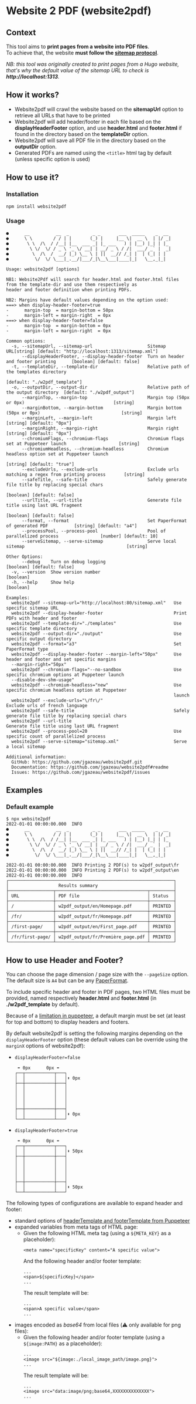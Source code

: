 # Website 2 PDF (website2pdf)

## Context

This tool aims to **print pages from a website into PDF files**.  
To achieve that, the website **must follow the [sitemap protocol](https://www.sitemaps.org/protocol.html)**.

_NB: this tool was originally created to print pages from a Hugo website, that's why the default value of the sitemap URL to check is **http://localhost:1313**._

## How it works?

- Website2pdf will crawl the website based on the **sitemapUrl** option to retrieve all URLs that have to be printed
- Website2pdf will add header/footer in each file based on the **displayHeaderFooter** option, and use **header.html** and **footer.html** if found in the directory based on the **templateDir** option.
- Website2pdf will save all PDF file in the directory based on the **outputDir** option.
- Generated PDFs are named using the `<title>` html tag by default (unless specific option is used)

## How to use it?

### Installation

```Shell
npm install website2pdf
```

### Usage

```
●      __          __  _         _ _       ___  _____    _  __
●      \ \        / / | |       (_) |     |__ \|  __ \  | |/ _|
●       \ \  /\  / /__| |__  ___ _| |_ ___   ) | |__) |_| | |_
●        \ \/  \/ / _ \ '_ \/ __| | __/ _ \ / /|  ___/ _` |  _|
●         \  /\  /  __/ |_) \__ \ | ||  __// /_| |  | (_| | |
●          \/  \/ \___|_.__/|___/_|\__\___|____|_|   \__,_|_|

Usage: website2pdf [options]

NB1: Website2Pdf will search for header.html and footer.html files from the template-dir and use them respectively as
header and footer definition when printing PDFs.

NB2: Margins have default values depending on the option used:
===> when display-header-footer=true
-      margin-top  = margin-bottom = 50px
-      margin-left = margin-right  = 0px
===> when display-header-footer=false
-      margin-top  = margin-bottom = 0px
-      margin-left = margin-right  = 0px

Common options:
  -s, --sitemapUrl, --sitemap-url                     Sitemap URL[string] [default: "http://localhost:1313/sitemap.xml"]
      --displayHeaderFooter, --display-header-footer  Turn on header and footer printing      [boolean] [default: false]
  -t, --templateDir, --template-dir                   Relative path of the templates directory
                                                                                           [default: "./w2pdf_template"]
  -o, --outputDir, --output-dir                       Relative path of the output directory  [default: "./w2pdf_output"]
      --marginTop, --margin-top                       Margin top (50px or 0px)                                  [string]
      --marginBottom, --margin-bottom                 Margin bottom (50px or 0px)                               [string]
      --marginLeft, --margin-left                     Margin left                              [string] [default: "0px"]
      --marginRight, --margin-right                   Margin right                             [string] [default: "0px"]
      --chromiumFlags, --chromium-flags               Chromium flags set at Puppeteer launch                    [string]
      --chromiumHeadless, --chromium-headless         Chromium headless option set at Puppeteer launch
                                                                                              [string] [default: "true"]
      --excludeUrls, --exclude-urls                   Exclude urls matching a regex from printing process       [string]
      --safeTitle, --safe-title                       Safely generate file title by replacing special chars
                                                                                              [boolean] [default: false]
      --urlTitle, --url-title                         Generate file title using last URL fragment
                                                                                              [boolean] [default: false]
      --format, --format                              Set PaperFormat of generated PDF          [string] [default: "a4"]
      --processPool, --process-pool                   Pool of parallelized process                [number] [default: 10]
      --serveSitemap, --serve-sitemap                 Serve local sitemap                                       [string]

Other Options:
      --debug    Turn on debug logging                                                        [boolean] [default: false]
  -v, --version  Show version number                                                                           [boolean]
  -h, --help     Show help                                                                                     [boolean]

Examples:
  website2pdf --sitemap-url="http://localhost:80/sitemap.xml"   Use specific sitemap URL
  website2pdf --display-header-footer                           Print PDFs with header and footer
  website2pdf --template-dir="./templates"                      Use specific template directory
  website2pdf --output-dir="./output"                           Use specific output directory
  website2pdf --format="a3"                                     Set PaperFormat type
  website2pdf --display-header-footer --margin-left="50px"      Use header and footer and set specific margins
  --margin-right="50px"
  website2pdf --chromium-flags="--no-sandbox                    Use specific chromium options at Puppeteer launch
  --disable-dev-shm-usage"
  website2pdf --chromium-headless="new"                         Use specific chromium headless option at Puppeteer
                                                                launch
  website2pdf --exclude-urls="\/fr\/"                           Exclude urls of french language
  website2pdf --safe-title                                      Safely generate file title by replacing special chars
  website2pdf --url-title                                       Generate file title using last URL fragment
  website2pdf --process-pool=20                                 Use specific count of parallelized process
  website2pdf --serve-sitemap="sitemap.xml"                     Serve a local sitemap

Additional information:
  GitHub: https://github.com/jgazeau/website2pdf.git
  Documentation: https://github.com/jgazeau/website2pdf#readme
  Issues: https://github.com/jgazeau/website2pdf/issues
```

## Examples

### Default example

```
$ npx website2pdf
2022-01-01 00:00:00.000  INFO
●      __          __  _         _ _       ___  _____    _  __
●      \ \        / / | |       (_) |     |__ \|  __ \  | |/ _|
●       \ \  /\  / /__| |__  ___ _| |_ ___   ) | |__) |_| | |_
●        \ \/  \/ / _ \ '_ \/ __| | __/ _ \ / /|  ___/ _` |  _|
●         \  /\  /  __/ |_) \__ \ | ||  __// /_| |  | (_| | |
●          \/  \/ \___|_.__/|___/_|\__\___|____|_|   \__,_|_|

2022-01-01 00:00:00.000  INFO Printing 2 PDF(s) to w2pdf_output\fr
2022-01-01 00:00:00.000  INFO Printing 2 PDF(s) to w2pdf_output\en
2022-01-01 00:00:00.000  INFO
┌───────────────────────────────────────────────────────────────┐
│                   Results summary                             │
├─────────────────┬───────────────────────────────────┬─────────┤
│ URL             │ PDF file                          │ Status  │
├─────────────────┼───────────────────────────────────┼─────────┤
│ /               │ w2pdf_output/en/Homepage.pdf      │ PRINTED │
├─────────────────┼───────────────────────────────────┼─────────┤
│ /fr/            │ w2pdf_output/fr/Homepage.pdf      │ PRINTED │
├─────────────────┼───────────────────────────────────┼─────────┤
│ /first-page/    │ w2pdf_output/en/First_page.pdf    │ PRINTED │
├─────────────────┼───────────────────────────────────┼─────────┤
│ /fr/first-page/ │ w2pdf_output/fr/Première_page.pdf │ PRINTED │
└─────────────────┴───────────────────────────────────┴─────────┘
```

## How to use Header and Footer?

You can choose the page dimension / page size with the `--pageSize` option. The default size is `A4` but can be any [PaperFormat](https://pptr.dev/api/puppeteer.paperformat).

To include specific header and footer in PDF pages, two HTML files must be provided, named respectively **header.html** and **footer.html** (in **./w2pdf_template** by default).

Because of a [limitation in puppeteer](https://github.com/puppeteer/puppeteer/issues/1853), a default margin must be set (at least for top and bottom) to display headers and footers.

By default website2pdf is setting the following margins depending on the `displayHeaderFooter` option (these default values can be override using the `marginX` options of website2pdf):

- `displayHeaderFooter=false`
  ```
   ⬌ 0px      0px ⬌
  ┌──┬───────────┬───┐
  │  │           │   │⬍ 0px
  ├──┼───────────┼───┤
  │  │           │   │
  │  │           │   │
  │  │           │   │
  │  │           │   │
  ├──┼───────────┼───┤
  │  │           │   │⬍ 0px
  └──┴───────────┴───┘
  ```
- `displayHeaderFooter=true`
  ```
   ⬌ 0px      0px ⬌
  ┌──┬───────────┬───┐
  │  │           │   │⬍ 50px
  ├──┼───────────┼───┤
  │  │           │   │
  │  │           │   │
  │  │           │   │
  │  │           │   │
  ├──┼───────────┼───┤
  │  │           │   │⬍ 50px
  └──┴───────────┴───┘
  ```

The following types of configurations are available to expand header and footer:

- standard options of [headerTemplate and footerTemplate from Puppeteer](https://devdocs.io/puppeteer/index#pagepdfoptions)
- expanded variables from meta tags of HTML page:
  - Given the following HTML meta tag (using a `${META_KEY}` as a placeholder):
    ```
    <meta name="specificKey" content="A specific value">
    ```
    And the following header and/or footer template:
    ```
    ...
    <span>${specificKey}</span>
    ...
    ```
    The result template will be:
    ```
    ...
    <span>A specific value</span>
    ...
    ```
- images encoded as _base64_ from local files (:warning: only available for png files):
  - Given the following header and/or footer template (using a `${image:PATH}` as a placeholder):
    ```
    ...
    <image src="${image:./local_image_path/image.png}">
    ...
    ```
    The result template will be:
    ```
    ...
    <image src="data:image/png;base64,XXXXXXXXXXXXXX">
    ...
    ```
